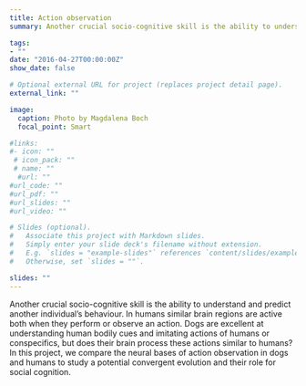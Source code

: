 ```yaml
---
title: Action observation
summary: Another crucial socio-cognitive skill is the ability to understand and predict another individual’s behaviour. In humans similar brain regions are active both when they perform or observe an action. Dogs are excellent at understanding human bodily cues and imitating actions of humans or conspecifics, but does their brain process these actions similar to humans? In this project, we compare the neural bases of action observation in dogs and humans to study a potential convergent evolution and their role for social cognition.

tags:
- ""
date: "2016-04-27T00:00:00Z"
show_date: false

# Optional external URL for project (replaces project detail page).
external_link: ""

image:
  caption: Photo by Magdalena Boch
  focal_point: Smart

#links:
#- icon: ""
 # icon_pack: ""
 # name: ""
  #url: ""
#url_code: ""
#url_pdf: ""
#url_slides: ""
#url_video: ""

# Slides (optional).
#   Associate this project with Markdown slides.
#   Simply enter your slide deck's filename without extension.
#   E.g. `slides = "example-slides"` references `content/slides/example-slides.md`.
#   Otherwise, set `slides = ""`.

slides: ""
---
```


Another crucial socio-cognitive skill is the ability to understand and predict another individual’s behaviour. In humans similar brain regions are active both when they perform or observe an action. Dogs are excellent at understanding human bodily cues and imitating actions of humans or conspecifics, but does their brain process these actions similar to humans? In this project, we compare the neural bases of action observation in dogs and humans to study a potential convergent evolution and their role for social cognition.
